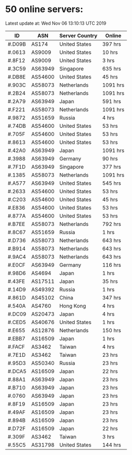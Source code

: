 # 50 online servers:

Latest update at: Wed Nov 06 13:10:13 UTC 2019

| ID | ASN | Server Country | Online |
| -- | --- | -------------- | ------ |
| #.D09B | AS174 | United States | 397 hrs |
| #.0613 | AS9009 | United States | 10 hrs |
| #.8F12 | AS9009 | United States | 3 hrs |
| #.3C59 | AS63949 | Singapore | 635 hrs |
| #.DB8E | AS54600 | United States | 45 hrs |
| #.903C | AS58073 | Netherlands | 1091 hrs |
| #.2B24 | AS58073 | Netherlands | 1091 hrs |
| #.2A79 | AS63949 | Japan | 591 hrs |
| #.F221 | AS58073 | Netherlands | 1091 hrs |
| #.9872 | AS51659 | Russia | 4 hrs |
| #.74DB | AS54600 | United States | 53 hrs |
| #.705F | AS54600 | United States | 53 hrs |
| #.8613 | AS54600 | United States | 53 hrs |
| #.42A0 | AS63949 | Japan | 1091 hrs |
| #.3988 | AS63949 | Germany | 90 hrs |
| #.7F1D | AS63949 | Singapore | 377 hrs |
| #.1385 | AS58073 | Netherlands | 1091 hrs |
| #.A577 | AS63949 | United States | 545 hrs |
| #.2633 | AS54600 | United States | 53 hrs |
| #.C203 | AS54600 | United States | 45 hrs |
| #.E836 | AS54600 | United States | 53 hrs |
| #.877A | AS54600 | United States | 53 hrs |
| #.B7EE | AS58073 | Netherlands | 792 hrs |
| #.8C67 | AS51659 | Russia | 1 hrs |
| #.D736 | AS58073 | Netherlands | 643 hrs |
| #.B914 | AS58073 | Netherlands | 643 hrs |
| #.9AC4 | AS58073 | Netherlands | 643 hrs |
| #.E0CF | AS63949 | Germany | 116 hrs |
| #.98D6 | AS4694 | Japan | 1 hrs |
| #.43FE | AS17511 | Japan | 35 hrs |
| #.14D9 | AS49392 | Russia | 1 hrs |
| #.861D | AS45102 | China | 347 hrs |
| #.540A | AS4760 | Hong Kong | 4 hrs |
| #.DC09 | AS20473 | Japan | 4 hrs |
| #.CED5 | AS40676 | United States | 1 hrs |
| #.E655 | AS12876 | Netherlands | 150 hrs |
| #.EBB7 | AS16509 | Japan | 1 hrs |
| #.FACF | AS3462 | Taiwan | 4 hrs |
| #.7E1D | AS3462 | Taiwan | 23 hrs |
| #.95D3 | AS50340 | Russia | 23 hrs |
| #.DCA5 | AS16509 | Japan | 22 hrs |
| #.88A1 | AS63949 | Japan | 23 hrs |
| #.B710 | AS63949 | Japan | 23 hrs |
| #.0760 | AS63949 | Japan | 23 hrs |
| #.8F19 | AS16509 | Japan | 23 hrs |
| #.49AF | AS16509 | Japan | 23 hrs |
| #.894B | AS16509 | Japan | 23 hrs |
| #.D72F | AS16509 | Japan | 22 hrs |
| #.309F | AS3462 | Taiwan | 3 hrs |
| #.55C5 | AS31798 | United States | 144 hrs |

